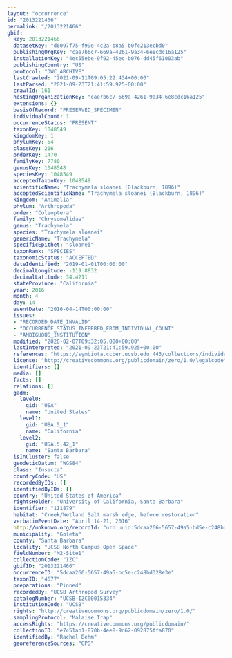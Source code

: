 ```yaml
---
layout: "occurrence"
id: "2013221466"
permalink: "/2013221466"
gbif:
  key: 2013221466
  datasetKey: "d6097f75-f99e-4c2a-b8a5-b0fc213ecbd0"
  publishingOrgKey: "cae7b6c7-669a-4261-9a34-6e8cdc16a125"
  installationKey: "4ec55ebe-9f92-45ec-b076-dd45f61003ab"
  publishingCountry: "US"
  protocol: "DWC_ARCHIVE"
  lastCrawled: "2021-09-11T09:05:22.434+00:00"
  lastParsed: "2021-09-23T21:41:59.925+00:00"
  crawlId: 161
  hostingOrganizationKey: "cae7b6c7-669a-4261-9a34-6e8cdc16a125"
  extensions: {}
  basisOfRecord: "PRESERVED_SPECIMEN"
  individualCount: 1
  occurrenceStatus: "PRESENT"
  taxonKey: 1048549
  kingdomKey: 1
  phylumKey: 54
  classKey: 216
  orderKey: 1470
  familyKey: 7780
  genusKey: 1048548
  speciesKey: 1048549
  acceptedTaxonKey: 1048549
  scientificName: "Trachymela sloanei (Blackburn, 1896)"
  acceptedScientificName: "Trachymela sloanei (Blackburn, 1896)"
  kingdom: "Animalia"
  phylum: "Arthropoda"
  order: "Coleoptera"
  family: "Chrysomelidae"
  genus: "Trachymela"
  species: "Trachymela sloanei"
  genericName: "Trachymela"
  specificEpithet: "sloanei"
  taxonRank: "SPECIES"
  taxonomicStatus: "ACCEPTED"
  dateIdentified: "2019-01-01T00:00:00"
  decimalLongitude: -119.8832
  decimalLatitude: 34.4211
  stateProvince: "California"
  year: 2016
  month: 4
  day: 14
  eventDate: "2016-04-14T00:00:00"
  issues:
  - "RECORDED_DATE_INVALID"
  - "OCCURRENCE_STATUS_INFERRED_FROM_INDIVIDUAL_COUNT"
  - "AMBIGUOUS_INSTITUTION"
  modified: "2020-02-07T09:32:05.000+00:00"
  lastInterpreted: "2021-09-23T21:41:59.925+00:00"
  references: "https://symbiota.ccber.ucsb.edu:443/collections/individual/index.php?occid=111879"
  license: "http://creativecommons.org/publicdomain/zero/1.0/legalcode"
  identifiers: []
  media: []
  facts: []
  relations: []
  gadm:
    level0:
      gid: "USA"
      name: "United States"
    level1:
      gid: "USA.5_1"
      name: "California"
    level2:
      gid: "USA.5.42_1"
      name: "Santa Barbara"
  isInCluster: false
  geodeticDatum: "WGS84"
  class: "Insecta"
  countryCode: "US"
  recordedByIDs: []
  identifiedByIDs: []
  country: "United States of America"
  rightsHolder: "University of California, Santa Barbara"
  identifier: "111879"
  habitat: "Creek/Wetland Salt marsh edge, before restoration"
  verbatimEventDate: "April 14-21, 2016"
  http://unknown.org/recordId: "urn:uuid:5dcaa266-5657-49a5-bd5e-c248bd328e3e"
  municipality: "Goleta"
  county: "Santa Barbara"
  locality: "UCSB North Campus Open Space"
  fieldNumber: "M2-Site1"
  collectionCode: "IZC"
  gbifID: "2013221466"
  occurrenceID: "5dcaa266-5657-49a5-bd5e-c248bd328e3e"
  taxonID: "4677"
  preparations: "Pinned"
  recordedBy: "UCSB Arthropod Survey"
  catalogNumber: "UCSB-IZC00015334"
  institutionCode: "UCSB"
  rights: "http://creativecommons.org/publicdomain/zero/1.0/"
  samplingProtocol: "Malaise Trap"
  accessRights: "https://creativecommons.org/publicdomain/"
  collectionID: "e7c51ab1-870b-4ee8-9d62-092875ffa870"
  identifiedBy: "Rachel Behm"
  georeferenceSources: "GPS"
---
```

